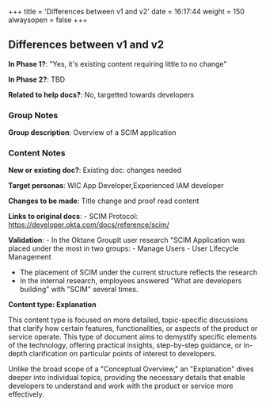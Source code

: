 +++
title = 'Differences between v1 and v2'
date = 16:17:44
weight = 150
alwaysopen = false
+++

## Differences between v1 and v2

**In Phase 1?**: "Yes, it's existing content requiring little to no change"

**In Phase 2?**: TBD

**Related to help docs?**: No, targetted towards developers


### Group Notes

**Group description**: Overview of a SCIM application

### Content Notes

**New or existing doc?**: Existing doc: changes needed

**Target personas**: WIC App Developer,Experienced IAM developer

**Changes to be made**: Title change and proof read content

**Links to original docs**: - SCIM Protocol: https://developer.okta.com/docs/reference/scim/

**Validation**: - In the Oktane GroupIt user research "SCIM Application was placed under the most in two groups:
    - Manage Users
    - User Lifecycle Management
- The placement of SCIM under the current structure reflects the research
- In the internal research, employees answered "What are developers building" with "SCIM" several times.

**Content type: Explanation**

This content type is focused on more detailed, topic-specific discussions that clarify how certain features, functionalities, or aspects of the product or service operate. This type of document aims to demystify specific elements of the technology, offering practical insights, step-by-step guidance, or in-depth clarification on particular points of interest to developers. 

Unlike the broad scope of a "Conceptual Overview," an "Explanation" dives deeper into individual topics, providing the necessary details that enable developers to understand and work with the product or service more effectively.


